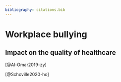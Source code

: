 ```yaml
---
bibliography: citations.bib
---
```


# Workplace bullying

## Impact on the quality of healthcare

[@Al-Omar2019-zy]

[@Schoville2020-ho]